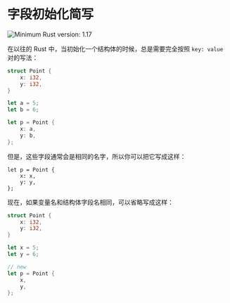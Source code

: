 # 字段初始化简写

![Minimum Rust version: 1.17](https://img.shields.io/badge/Minimum%20Rust%20Version-1.17-brightgreen.svg)

在以往的 Rust 中，当初始化一个结构体的时候，总是需要完全按照 `key: value` 对的写法：

```rust
struct Point {
    x: i32,
    y: i32,
}

let a = 5;
let b = 6;

let p = Point {
    x: a,
    y: b,
};
```

但是，这些字段通常会是相同的名字，所以你可以把它写成这样：

```rust,ignore
let p = Point {
    x: x,
    y: y,
};
```

现在，如果变量名和结构体字段名相同，可以省略写成这样：

```rust
struct Point {
    x: i32,
    y: i32,
}

let x = 5;
let y = 6;

// new
let p = Point {
    x,
    y,
};
```
